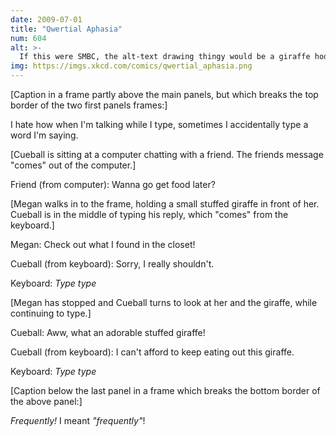 ```yaml
---
date: 2009-07-01
title: "Qwertial Aphasia"
num: 604
alt: >-
  If this were SMBC, the alt-text drawing thingy would be a giraffe hooker fluttering her eyelashes.
img: https://imgs.xkcd.com/comics/qwertial_aphasia.png
---
```

[Caption in a frame partly above the main panels, but which breaks the top border of the two first panels frames:]

I hate how when I'm talking while I type, sometimes I accidentally type a word I'm saying.

[Cueball is sitting at a computer chatting with a friend. The friends message "comes" out of the computer.]

Friend (from computer): Wanna go get food later?

[Megan walks in to the frame, holding a small stuffed giraffe in front of her. Cueball is in the middle of typing his reply, which "comes" from the keyboard.]

Megan: Check out what I found in the closet!

Cueball (from keyboard): Sorry, I really shouldn't.

Keyboard: *Type type*

[Megan has stopped and Cueball turns to look at her and the giraffe, while continuing to type.]

Cueball: Aww, what an adorable stuffed giraffe!

Cueball (from keyboard): I can't afford to keep eating out this giraffe.

Keyboard: *Type type*

[Caption below the last panel in a frame which breaks the bottom border of the above panel:]

*Frequently!* I meant *"frequently"*!